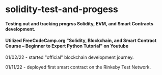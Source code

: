 # solidity-test-and-progess
#### Testing out and tracking progrss Solidity, EVM, and Smart Contracts development.

#### Utilized FreeCodeCamp.org "Solidity, Blockchain, and Smart Contract Course – Beginner to Expert Python Tutorial" on Youtube

01/02/22 - started "official" blockchain development journey.

01/11/22 - deployed first smart contract on the Rinkeby Test Network.
